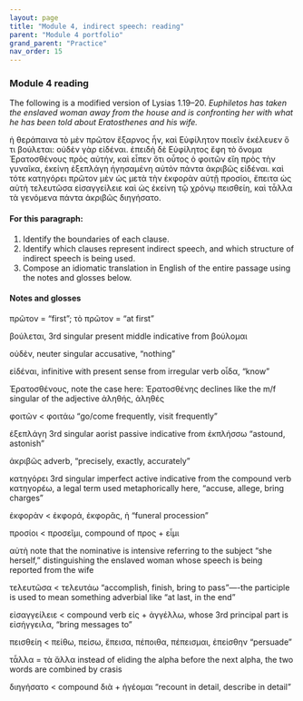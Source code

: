 ```yaml
---
layout: page
title: "Module 4, indirect speech: reading"
parent: "Module 4 portfolio"
grand_parent: "Practice"
nav_order: 15
---
```


### Module 4 reading 

The following is a modified version of Lysias 1.19–20. 
_Euphiletos has taken the enslaved woman away from the house and is confronting her with what he has been told about Eratosthenes and his wife._

ἡ θεράπαινα τὸ μὲν πρῶτον ἔξαρνος ἦν, καὶ Εὐφίλητον ποιεῖν ἐκέλευεν ὅ τι βούλεται: οὐδὲν γὰρ εἰδέναι. ἐπειδὴ δὲ Εὐφίλητος ἔφη τὸ ὄνομα Ἐρατοσθένους πρὸς αὐτήν, καὶ εἶπεν ὅτι οὗτος ὁ φοιτῶν εἴη πρὸς τὴν γυναῖκα, ἐκείνη ἐξεπλάγη ἡγησαμένη αὐτὸν πάντα ἀκριβῶς εἰδέναι. καὶ τότε κατηγόρει πρῶτον μὲν ὡς μετὰ τὴν ἐκφορὰν αὐτῇ προσίοι, ἔπειτα ὡς αὐτὴ τελευτῶσα εἰσαγγείλειε καὶ ὡς ἐκείνη τῷ χρόνῳ πεισθείη, καὶ τἆλλα τὰ γενόμενα πάντα ἀκριβῶς διηγήσατο.

#### For this paragraph:
1. Identify the boundaries of each clause. 
2. Identify which clauses represent indirect speech, and which structure of indirect speech is being used.
3. Compose an idiomatic translation in English of the entire passage using the notes and glosses below.

#### Notes and glosses
πρῶτον = “first”; τὸ πρῶτον = “at first”

βούλεται, 3rd singular present middle indicative from βούλομαι 

οὐδὲν, neuter singular accusative, “nothing”

εἰδέναι, infinitive with present sense from irregular verb οἶδα, “know”

Ἐρατοσθένους, note the case here: Ἐρατοσθένης declines like the m/f singular of the adjective ἀληθής, ἀληθές 

φοιτῶν < φοιτάω “go/come frequently, visit frequently”

ἐξεπλάγη 3rd singular aorist passive indicative from ἐκπλήσσω “astound, astonish”

ἀκριβῶς adverb, “precisely, exactly, accurately”

κατηγόρει 3rd singular imperfect active indicative from the compound verb κατηγορέω, a legal term used metaphorically here, “accuse, allege, bring charges”

ἐκφορὰν < ἐκφορά, ἐκφορᾶς, ἡ “funeral procession”

προσίοι < προσεῖμι, compound of προς + εἶμι 

αὐτὴ note that the nominative is intensive referring to the subject “she herself,” distinguishing the enslaved woman whose speech is being reported from the wife

τελευτῶσα < τελευτάω “accomplish, finish, bring to pass”—-the participle is used to mean something adverbial like “at last, in the end”

εἰσαγγείλειε < compound verb εἰς + ἀγγέλλω, whose 3rd principal part is εἰσήγγειλα, “bring messages to” 

πεισθείη < πείθω, πείσω, ἔπεισα, πέποιθα, πέπεισμαι, ἐπείσθην “persuade” 

τἆλλα = τὰ ἄλλα instead of eliding the alpha before the next alpha, the two words are combined by crasis

διηγήσατο < compound διὰ + ἡγέομαι “recount in detail, describe in detail” 
